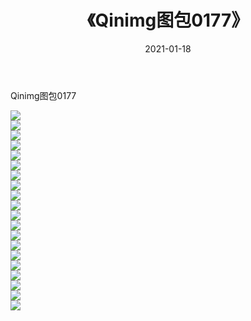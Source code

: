 ﻿---
layout: post
title:  《Qinimg图包0177》
date:   2021-01-18
img: http://imgx.orgx.ga/Qinimg图包/Qinimg图包0177/000.jpg
categories: [美女, 清纯, 唯美]
---

Qinimg图包0177

 ![](http://imgx.orgx.ga/Qinimg图包/Qinimg图包0177/001.jpg) <br>![](http://imgx.orgx.ga/Qinimg图包/Qinimg图包0177/002.jpg) <br>![](http://imgx.orgx.ga/Qinimg图包/Qinimg图包0177/003.jpg) <br>![](http://imgx.orgx.ga/Qinimg图包/Qinimg图包0177/004.jpg) <br>![](http://imgx.orgx.ga/Qinimg图包/Qinimg图包0177/005.jpg) <br>![](http://imgx.orgx.ga/Qinimg图包/Qinimg图包0177/006.jpg) <br>![](http://imgx.orgx.ga/Qinimg图包/Qinimg图包0177/007.jpg) <br>![](http://imgx.orgx.ga/Qinimg图包/Qinimg图包0177/008.jpg) <br>![](http://imgx.orgx.ga/Qinimg图包/Qinimg图包0177/009.jpg) <br>![](http://imgx.orgx.ga/Qinimg图包/Qinimg图包0177/010.jpg) <br>![](http://imgx.orgx.ga/Qinimg图包/Qinimg图包0177/011.jpg) <br>![](http://imgx.orgx.ga/Qinimg图包/Qinimg图包0177/012.jpg) <br>![](http://imgx.orgx.ga/Qinimg图包/Qinimg图包0177/013.jpg) <br>![](http://imgx.orgx.ga/Qinimg图包/Qinimg图包0177/014.jpg) <br>![](http://imgx.orgx.ga/Qinimg图包/Qinimg图包0177/015.jpg) <br>![](http://imgx.orgx.ga/Qinimg图包/Qinimg图包0177/016.jpg) <br>![](http://imgx.orgx.ga/Qinimg图包/Qinimg图包0177/017.jpg) <br>![](http://imgx.orgx.ga/Qinimg图包/Qinimg图包0177/018.jpg) <br>![](http://imgx.orgx.ga/Qinimg图包/Qinimg图包0177/019.jpg) <br>![](http://imgx.orgx.ga/Qinimg图包/Qinimg图包0177/020.jpg) <br>